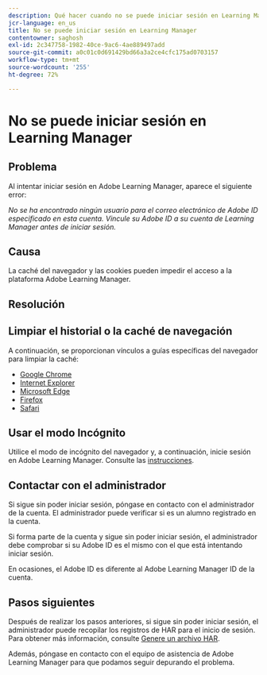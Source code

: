 ```yaml
---
description: Qué hacer cuando no se puede iniciar sesión en Learning Manager.
jcr-language: en_us
title: No se puede iniciar sesión en Learning Manager
contentowner: saghosh
exl-id: 2c347758-1982-40ce-9ac6-4ae889497add
source-git-commit: a0c01c0d691429bd66a3a2ce4cfc175ad0703157
workflow-type: tm+mt
source-wordcount: '255'
ht-degree: 72%

---
```


# No se puede iniciar sesión en Learning Manager

## Problema

Al intentar iniciar sesión en Adobe Learning Manager, aparece el siguiente error:

*No se ha encontrado ningún usuario para el correo electrónico de Adobe ID especificado en esta cuenta. Vincule su Adobe ID a su cuenta de Learning Manager antes de iniciar sesión.*

<!--![](assets/prime-error-message.png)-->

## Causa

La caché del navegador y las cookies pueden impedir el acceso a la plataforma Adobe Learning Manager.

## Resolución

## Limpiar el historial o la caché de navegación

A continuación, se proporcionan vínculos a guías específicas del navegador para limpiar la caché:

* [Google Chrome](https://support.google.com/accounts/answer/32050?co=GENIE.Platform%3DDesktop&amp;hl=es)
* [Internet Explorer](https://kb.wisc.edu/page.php?id=1514)
* [Microsoft Edge](https://www.bitdefender.com/support/how-to-clear-the-cache-and-cookies%C2%A0in-microsoft-edge-1914.html)
* [Firefox](https://kb.iu.edu/d/ahic)
* [Safari](https://oit.colorado.edu/tutorial/clear-web-browser-cache-safari-6)

## Usar el modo Incógnito

Utilice el modo de incógnito del navegador y, a continuación, inicie sesión en Adobe Learning Manager. Consulte las [instrucciones](https://support.google.com/chrome/answer/95464?co=GENIE.Platform%3DDesktop&amp;hl=es&amp;oco=0).

## Contactar con el administrador

Si sigue sin poder iniciar sesión, póngase en contacto con el administrador de la cuenta. El administrador puede verificar si es un alumno registrado en la cuenta.

Si forma parte de la cuenta y sigue sin poder iniciar sesión, el administrador debe comprobar si su Adobe ID es el mismo con el que está intentando iniciar sesión.

En ocasiones, el Adobe ID es diferente al Adobe Learning Manager ID de la cuenta.

## Pasos siguientes

Después de realizar los pasos anteriores, si sigue sin poder iniciar sesión, el administrador puede recopilar los registros de HAR para el inicio de sesión. Para obtener más información, consulte [Genere un archivo HAR](/help/migrated/kb/generate-har-file.md).

Además, póngase en contacto con el equipo de asistencia de Adobe Learning Manager para que podamos seguir depurando el problema.
